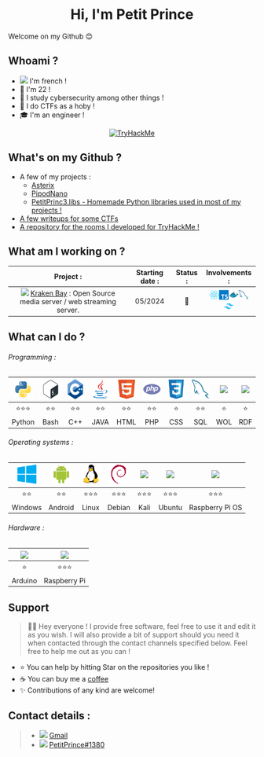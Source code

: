 ##

<h1 align="center">
  Hi, I'm Petit Prince
</h1>

Welcome on my Github :blush:

## Whoami ?

- <img src="https://user-images.githubusercontent.com/64252014/180590776-89130674-440b-4ce2-b6c1-17a7504eb43a.png" height="20"> I'm french !
- :boy: I'm 22 !
- :seedling: I study cybersecurity among other things !
- :triangular_flag_on_post: I do CTFs as a hoby !
- :mortar_board: I'm an engineer !

<div align="center">

  <a href="https://tryhackme.com/p/G4vr0ch3">
    <img src="https://tryhackme-badges.s3.amazonaws.com/PetitPrinc3.png" alt="TryHackMe">
  </a><br>

</div>

## What's on my Github ?

- A few of my projects :
  - [Asterix](https://github.com/PetitPrinc3/Asterix)
  - [PipodNano](https://github.com/PetitPrinc3/PIpod-Nano)
  - [PetitPrinc3.libs - Homemade Python libraries used in most of my projects !](https://github.com/PetitPrinc3/PetitPrinc3.github.io/libs)
- [A few writeups for some CTFs](https://github.com/G4vr0ch3/CTFSolvesCollection)
- [A repository for the rooms I developed for TryHackMe !](https://github.com/PetitPrinc3/TryHackMe-rooms)

  
## What am I working on ?

| Project : | Starting date : | Status : | Involvements : |
| :-: | :-: | :-: | :-: |
| <img src="https://raw.githubusercontent.com/PetitPrinc3/Kraken-Bay/main/Kraken%20-%20Web/public/Assets/Images/kraken.png" height="20"> [Kraken Bay](https://github.com/PetitPrinc3/Kraken-Bay) : Open Source media server / web streaming server. |  05/2024 | :running: | <img src="https://raw.githubusercontent.com/devicons/devicon/master/icons/react/react-original.svg" height="20"><img src="https://raw.githubusercontent.com/devicons/devicon/master/icons/typescript/typescript-original.svg" height="20"><img src="https://raw.githubusercontent.com/devicons/devicon/master/icons/docker/docker-original.svg" height="20"><img src="https://raw.githubusercontent.com/devicons/devicon/master/icons/mysql/mysql-original.svg" height="20"><img src="https://raw.githubusercontent.com/devicons/devicon/master/icons/tailwindcss/tailwindcss-original.svg" height="20"> |


## What can I do ?

###### Programming :

| <img src="https://raw.githubusercontent.com/devicons/devicon/master/icons/python/python-original.svg" height="40"> | <img src="https://raw.githubusercontent.com/devicons/devicon/master/icons/bash/bash-original.svg" height="40"> | <img src="https://raw.githubusercontent.com/devicons/devicon/master/icons/cplusplus/cplusplus-original.svg" height="40"> | <img src="https://raw.githubusercontent.com/devicons/devicon/master/icons/java/java-original.svg" height="40"> | <img src="https://raw.githubusercontent.com/devicons/devicon/master/icons/html5/html5-original.svg" height="40"> | <img src="https://raw.githubusercontent.com/devicons/devicon/master/icons/php/php-plain.svg" height="40"> | <img src="https://raw.githubusercontent.com/devicons/devicon/master/icons/css3/css3-original.svg" height="40"> | <img src="https://raw.githubusercontent.com/devicons/devicon/master/icons/mysql/mysql-original.svg" height="40"> | <img src="https://upload.wikimedia.org/wikipedia/commons/thumb/1/16/Logo_Semantic_Web.svg/1200px-Logo_Semantic_Web.svg.png" height="40"> | <img src="https://upload.wikimedia.org/wikipedia/commons/thumb/f/f3/Rdf_logo.svg/1200px-Rdf_logo.svg.png" height="40"> |
| :-: | :-: | :-: | :-: | :-: | :-: | :-: | :-: | :-: | :-: |
| :star::star::star: | :star::star: | :star::star: | :star::star: | :star::star: | :star::star: | :star: | :star::star: | :star: | :star: |
| Python | Bash | C++ | JAVA | HTML | PHP | CSS | SQL | WOL | RDF |

###### Operating systems :

| <img src="https://raw.githubusercontent.com/devicons/devicon/master/icons/windows8/windows8-original.svg" height="40"> | <img src="https://raw.githubusercontent.com/devicons/devicon/master/icons/android/android-original.svg" height="40"> | <img src="https://raw.githubusercontent.com/devicons/devicon/master/icons/linux/linux-original.svg" height="40"> | <img src="https://raw.githubusercontent.com/devicons/devicon/master/icons/debian/debian-original.svg" height="40" > | <img src="https://www.kali.org/images/kali-logo.svg" height="40"> | <img src="https://upload.wikimedia.org/wikipedia/commons/thumb/5/54/Ubuntu-Logo_ohne_Schriftzug.svg/2048px-Ubuntu-Logo_ohne_Schriftzug.svg.png" height="40"> | <img src="https://www.raspberrypi.com/app/uploads/2020/06/raspberrry_pi_logo.png" height="40"> |
| :-: | :-: | :-: | :-: | :-: | :-: | :-: |
| :star::star: | :star::star: | :star::star::star: | :star::star::star: | :star::star::star: | :star::star::star: | :star::star::star: |
| Windows | Android | Linux | Debian | Kali | Ubuntu | Raspberry Pi OS |

###### Hardware :

| <img align="center" src="https://upload.wikimedia.org/wikipedia/commons/thumb/8/87/Arduino_Logo.svg/800px-Arduino_Logo.svg.png" height="40"> | <img align="center" src="https://www.raspberrypi.com/app/uploads/2020/06/raspberrry_pi_logo.png" height="40"> |
| :-: | :-: |
| :star: | :star::star::star: |
| Arduino | Raspberry Pi |


## Support

> 👋🏼 Hey everyone ! I provide free software, feel free to use it and edit it as you wish. I will also provide a bit of support should you need it when contacted through the contact channels specified below. Feel free to help me out as you can !

- ⭐️ You can help by hitting Star on the repositories you like !
- ☕️ You can buy me a [coffee](https://www.paypal.com/paypalme/AReppelin)
- ✨ Contributions of any kind are welcome!


## Contact details :


> - <img href="mailto:gavrochebackups@gmail.com" src="https://upload.wikimedia.org/wikipedia/commons/thumb/7/7e/Gmail_icon_%282020%29.svg/2560px-Gmail_icon_%282020%29.svg.png" height="12"> [Gmail](mailto:gavrochebackups@gmail.com)
> - <img href="https://discordapp.com/users/Gavroche#2871" src="https://discord.com/assets/847541504914fd33810e70a0ea73177e.ico" height="12"> [PetitPrince#1380](https://discordapp.com/users/PetitPrince#1380)
